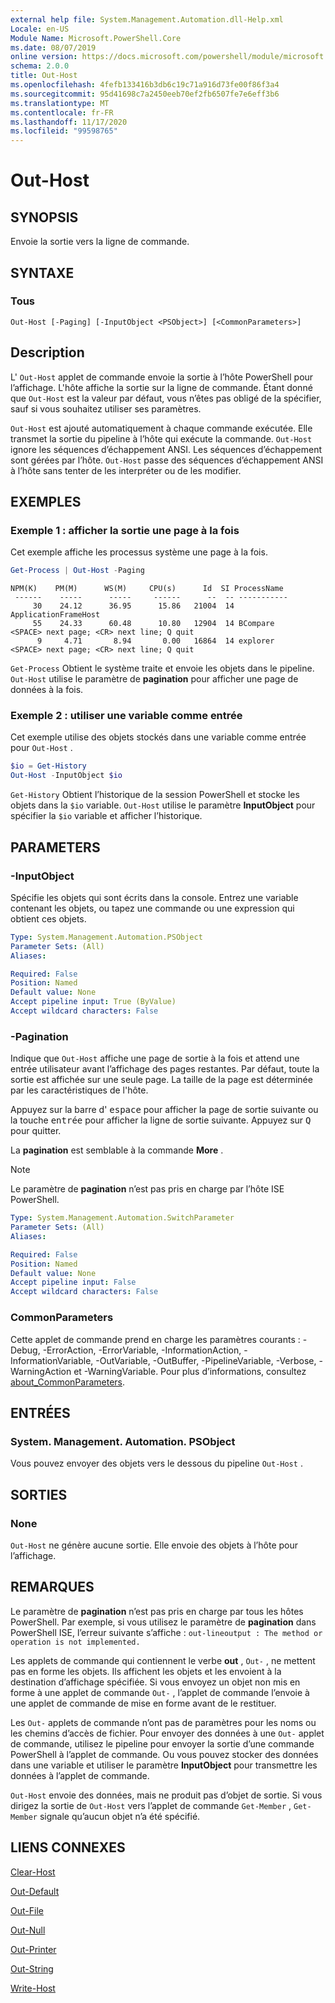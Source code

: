 ```yaml
---
external help file: System.Management.Automation.dll-Help.xml
Locale: en-US
Module Name: Microsoft.PowerShell.Core
ms.date: 08/07/2019
online version: https://docs.microsoft.com/powershell/module/microsoft.powershell.core/out-host?view=powershell-7.2&WT.mc_id=ps-gethelp
schema: 2.0.0
title: Out-Host
ms.openlocfilehash: 4fefb133416b3db6c19c71a916d73fe00f86f3a4
ms.sourcegitcommit: 95d41698c7a2450eeb70ef2fb6507fe7e6eff3b6
ms.translationtype: MT
ms.contentlocale: fr-FR
ms.lasthandoff: 11/17/2020
ms.locfileid: "99598765"
---
```

# Out-Host

## SYNOPSIS
Envoie la sortie vers la ligne de commande.

## SYNTAXE

### Tous

```
Out-Host [-Paging] [-InputObject <PSObject>] [<CommonParameters>]
```

## Description

L' `Out-Host` applet de commande envoie la sortie à l’hôte PowerShell pour l’affichage. L'hôte affiche la sortie sur la ligne de commande. Étant donné que `Out-Host` est la valeur par défaut, vous n’êtes pas obligé de la spécifier, sauf si vous souhaitez utiliser ses paramètres.

`Out-Host` est ajouté automatiquement à chaque commande exécutée. Elle transmet la sortie du pipeline à l’hôte qui exécute la commande. `Out-Host` ignore les séquences d’échappement ANSI. Les séquences d’échappement sont gérées par l’hôte. `Out-Host` passe des séquences d’échappement ANSI à l’hôte sans tenter de les interpréter ou de les modifier.

## EXEMPLES

### Exemple 1 : afficher la sortie une page à la fois

Cet exemple affiche les processus système une page à la fois.

```powershell
Get-Process | Out-Host -Paging
```

```Output
NPM(K)    PM(M)      WS(M)     CPU(s)      Id  SI ProcessName
 ------    -----      -----     ------      --  -- -----------
     30    24.12      36.95      15.86   21004  14 ApplicationFrameHost
     55    24.33      60.48      10.80   12904  14 BCompare
<SPACE> next page; <CR> next line; Q quit
      9     4.71       8.94       0.00   16864  14 explorer
<SPACE> next page; <CR> next line; Q quit
```

`Get-Process` Obtient le système traite et envoie les objets dans le pipeline. `Out-Host` utilise le paramètre de **pagination** pour afficher une page de données à la fois.

### Exemple 2 : utiliser une variable comme entrée

Cet exemple utilise des objets stockés dans une variable comme entrée pour `Out-Host` .

```powershell
$io = Get-History
Out-Host -InputObject $io
```

`Get-History` Obtient l’historique de la session PowerShell et stocke les objets dans la `$io` variable.
`Out-Host` utilise le paramètre **InputObject** pour spécifier la `$io` variable et afficher l’historique.

## PARAMETERS

### -InputObject

Spécifie les objets qui sont écrits dans la console. Entrez une variable contenant les objets, ou tapez une commande ou une expression qui obtient ces objets.

```yaml
Type: System.Management.Automation.PSObject
Parameter Sets: (All)
Aliases:

Required: False
Position: Named
Default value: None
Accept pipeline input: True (ByValue)
Accept wildcard characters: False
```

### -Pagination

Indique que `Out-Host` affiche une page de sortie à la fois et attend une entrée utilisateur avant l’affichage des pages restantes. Par défaut, toute la sortie est affichée sur une seule page. La taille de la page est déterminée par les caractéristiques de l'hôte.

Appuyez sur la barre d' <kbd>espace</kbd> pour afficher la page de sortie suivante ou la touche <kbd>entrée</kbd> pour afficher la ligne de sortie suivante. Appuyez sur <kbd>Q</kbd> pour quitter.

La **pagination** est semblable à la commande **More** .

> [!NOTE]
> Le paramètre de **pagination** n’est pas pris en charge par l’hôte ISE PowerShell.

```yaml
Type: System.Management.Automation.SwitchParameter
Parameter Sets: (All)
Aliases:

Required: False
Position: Named
Default value: None
Accept pipeline input: False
Accept wildcard characters: False
```

### CommonParameters

Cette applet de commande prend en charge les paramètres courants : -Debug, -ErrorAction, -ErrorVariable, -InformationAction, -InformationVariable, -OutVariable, -OutBuffer, -PipelineVariable, -Verbose, -WarningAction et -WarningVariable. Pour plus d’informations, consultez [about_CommonParameters](https://go.microsoft.com/fwlink/?LinkID=113216).

## ENTRÉES

### System. Management. Automation. PSObject

Vous pouvez envoyer des objets vers le dessous du pipeline `Out-Host` .

## SORTIES

### None

`Out-Host` ne génère aucune sortie. Elle envoie des objets à l’hôte pour l’affichage.

## REMARQUES

Le paramètre de **pagination** n’est pas pris en charge par tous les hôtes PowerShell. Par exemple, si vous utilisez le paramètre de **pagination** dans PowerShell ISE, l’erreur suivante s’affiche : `out-lineoutput : The method or operation is not implemented.`

Les applets de commande qui contiennent le verbe **out** , `Out-` , ne mettent pas en forme les objets. Ils affichent les objets et les envoient à la destination d’affichage spécifiée. Si vous envoyez un objet non mis en forme à une applet de commande `Out-` , l’applet de commande l’envoie à une applet de commande de mise en forme avant de le restituer.

Les `Out-` applets de commande n’ont pas de paramètres pour les noms ou les chemins d’accès de fichier. Pour envoyer des données à une `Out-` applet de commande, utilisez le pipeline pour envoyer la sortie d’une commande PowerShell à l’applet de commande. Ou vous pouvez stocker des données dans une variable et utiliser le paramètre **InputObject** pour transmettre les données à l’applet de commande.

`Out-Host` envoie des données, mais ne produit pas d’objet de sortie. Si vous dirigez la sortie de `Out-Host` vers l’applet de commande `Get-Member` , `Get-Member` signale qu’aucun objet n’a été spécifié.

## LIENS CONNEXES

[Clear-Host](Clear-Host.md)

[Out-Default](Out-Default.md)

[Out-File](../Microsoft.PowerShell.Utility/Out-File.md)

[Out-Null](Out-Null.md)

[Out-Printer](../Microsoft.PowerShell.Utility/Out-Printer.md)

[Out-String](../Microsoft.PowerShell.Utility/Out-String.md)

[Write-Host](../Microsoft.PowerShell.Utility/Write-Host.md)

